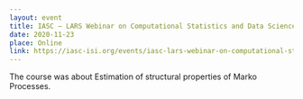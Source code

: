 ```yaml
---
layout: event
title: IASC – LARS Webinar on Computational Statistics and Data Science
date: 2020-11-23
place: Online
link: https://iasc-isi.org/events/iasc-lars-webinar-on-computational-statistics-and-data-science/
---
```


The course was about Estimation of structural properties of Marko Processes.
